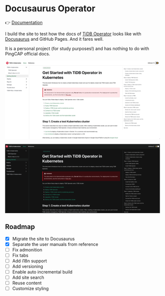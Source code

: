 # Docusaurus Operator

👉 [Documentation](https://ran-huang.github.io/docusaurus-operator/)

I build the site to test how the docs of [TiDB Operator](https://github.com/pingcap/docs-tidb-operator) looks like with [Docusaurus](https://docusaurus.io/) and GitHub Pages. And it fares well.

It is a personal project (for study purposes!) and has nothing to do with PingCAP official docs.

![Light](/static/img/screenshot-light.jpeg)

![Night](/static/img/screenshot-night.jpeg)

## Roadmap

- [x] Migrate the site to Docusaurus
- [x] Separate the user manuals from reference
- [ ] Fix admonition
- [ ] Fix tabs
- [ ] Add i18n support
- [ ] Add versioning
- [ ] Enable auto incremental build
- [ ] Add site search
- [ ] Reuse content
- [ ] Customize styling
